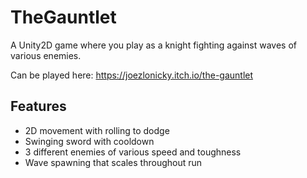 # TheGauntlet
A Unity2D game where you play as a knight fighting against waves of various enemies.

Can be played here: https://joezlonicky.itch.io/the-gauntlet

## Features
* 2D movement with rolling to dodge
* Swinging sword with cooldown
* 3 different enemies of various speed and toughness
* Wave spawning that scales throughout run
